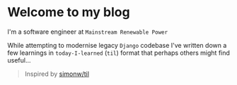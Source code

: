 # Welcome to my blog

I'm a software engineer at `Mainstream Renewable Power`

While attempting to modernise legacy `Django` codebase I've written down a few learnings in `today-I-learned` (`til`) format that perhaps others might find useful...

> Inspired by [simonw/til](https://github.com/simonw/til)
